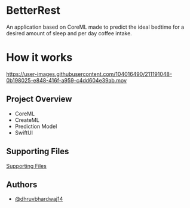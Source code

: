 # BetterRest
An application based on CoreML made to predict the ideal bedtime for a desired amount of sleep and per day coffee intake. 


# How it works
https://user-images.githubusercontent.com/104016490/211191048-0b198025-e848-416f-a959-c4dd604e39ab.mov

## Project Overview

- CoreML
- CreateML
- Prediction Model
- SwiftUI

## Supporting Files

[Supporting Files](https://github.com/dhruvbhardwaj14/projectsSwiftUI/tree/master/BetterRest-Files)


## Authors

- [@dhruvbhardwaj14](https://github.com/dhruvbhardwaj14)
